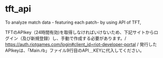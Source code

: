 # tft_api
To analyze match data - featuring each patch- by using API of TFT, 

TFTのAPIkey（24時間有効)を取得しなければいけないため、下記サイトからログイン（及び新規登録）し、手動で作成する必要があります。/
https://auth.riotgames.com/login#client_id=riot-developer-portal /
発行したAPIkeyは、「Main.rb」ファイル9行目のAPI＿KEYに代入してください。
